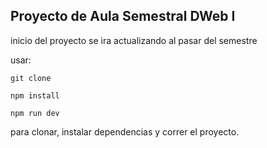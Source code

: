 ## Proyecto de Aula Semestral DWeb I

inicio del proyecto se ira actualizando al pasar del semestre

usar: 
```
git clone
```
```
npm install
```
```
npm run dev
```
para clonar, instalar dependencias y correr el proyecto.